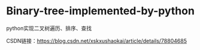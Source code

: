 # Binary-tree-implemented-by-python
python实现二叉树遍历、排序、查找

CSDN链接：https://blog.csdn.net/xskxushaokai/article/details/78804685
